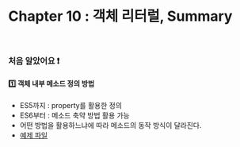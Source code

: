 # Chapter 10 : 객체 리터럴, Summary

<br>

### 처음 알았어요 ❗️
#### 1️⃣ 객체 내부 메소드 정의 방법
- ES5까지 : property를 활용한 정의
- ES6부터 : 메소드 축약 방법 활용 가능
- 어떤 방법을 활용하느냐에 따라 메소드의 동작 방식이 달라진다.
- <a href="methodDefinition.js">예제 파일</a>

<br>